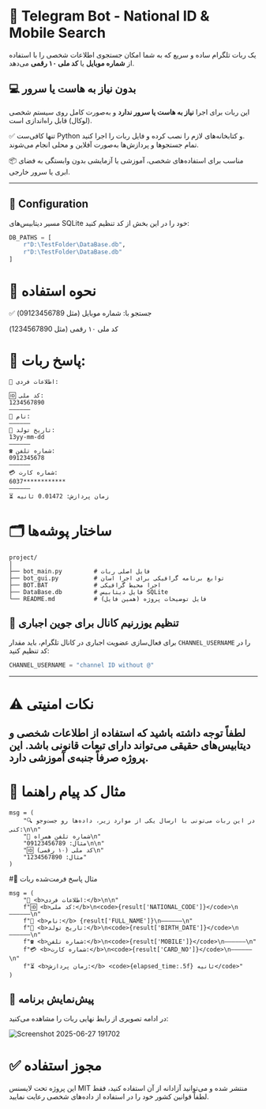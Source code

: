 # 🤖 Telegram Bot - National ID & Mobile Search

یک ربات تلگرام ساده و سریع که به شما امکان جستجوی اطلاعات شخصی را با استفاده از **شماره موبایل** یا **کد ملی ۱۰ رقمی** می‌دهد.

## 💻 بدون نیاز به هاست یا سرور

این ربات برای اجرا **نیاز به هاست یا سرور ندارد** و به‌صورت کامل روی سیستم شخصی (لوکال) قابل راه‌اندازی است.

✅ تنها کافی‌ست Python و کتابخانه‌های لازم را نصب کرده و فایل ربات را اجرا کنید.  
تمام جستجوها و پردازش‌ها به‌صورت آفلاین و محلی انجام می‌شوند.

📦 مناسب برای استفاده‌های شخصی، آموزشی یا آزمایشی بدون وابستگی به فضای ابری یا سرور خارجی.

---

## 🔧 Configuration

مسیر دیتابیس‌های SQLite خود را در این بخش از کد تنظیم کنید:

```python
DB_PATHS = [
    r"D:\TestFolder\DataBase.db",
    r"D:\TestFolder\DataBase.db"
]
```


# 📲 نحوه استفاده

✅ جستجو با:
شماره موبایل (مثل 09123456789)

کد ملی ۱۰ رقمی (مثل 1234567890)

# 🧾 پاسخ ربات:
```
🪪 اطلاعات فردی:

🆔 کد ملی:
1234567890
——————
👤 نام: 
——————
📅 تاریخ تولد:
13yy-mm-dd
——————
☎️ شماره تلفن:
0912345678
——————
💳 شماره کارت:
6037************
——————
⏳ زمان پردازش: 0.01472 ثانیه

```


# 🗂️ ساختار پوشه‌ها
```
project/
│
├── bot_main.py         # فایل اصلی ربات
├── bot_gui.py          # توابع برنامه گرافیکی برای اجرا اسان
├── BOT.BAT             # اجرا محیط گرافیکی
├── DataBase.db         # فایل دیتابیس SQLite
└── README.md           # فایل توضیحات پروژه (همین فایل)
```
## 📎 تنظیم یوزرنیم کانال برای جوین اجباری

برای فعال‌سازی عضویت اجباری در کانال تلگرام، باید مقدار `CHANNEL_USERNAME` را در کد تنظیم کنید:

```python
CHANNEL_USERNAME = "channel ID without @"
```
---
# ⚠️ نکات امنیتی
لطفاً توجه داشته باشید که استفاده از اطلاعات شخصی و دیتابیس‌های حقیقی می‌تواند دارای تبعات قانونی باشد. این پروژه صرفاً جنبه‌ی آموزشی دارد.
---

# 📌 مثال کد پیام راهنما
```
msg = (
    "🔍 در این ربات می‌تونی با ارسال یکی از موارد زیر، داده‌ها رو جست‌وجو کنی:\n\n"
    "📱 شماره تلفن همراه\n"
    "مثال: 09123456789\n\n"
    "🆔 کد ملی (۱۰ رقمی)\n"
    "مثال: 1234567890"
)
```

#📌 مثال پاسخ فرمت‌شده ربات
```
msg = (
    "🪪 <b>اطلاعات فردی:</b>\n\n"
    f"🆔 <b>کد ملی:</b>\n<code>{result['NATIONAL_CODE']}</code>\n——————\n"
    f"👤 <b>نام:</b> {result['FULL_NAME']}\n——————\n"
    f"📅 <b>تاریخ تولد:</b>\n<code>{result['BIRTH_DATE']}</code>\n——————\n"
    f"☎️ <b>شماره تلفن:</b>\n<code>{result['MOBILE']}</code>\n——————\n"
    f"💳 <b>شماره کارت:</b>\n<code>{result['CARD_NO']}</code>\n——————\n"
    f"⏳ <b>زمان پردازش:</b> <code>{elapsed_time:.5f} ثانیه</code>"
)
```


## 📸 پیش‌نمایش برنامه

در ادامه تصویری از رابط نهایی ربات را مشاهده می‌کنید:

![Screenshot 2025-06-27 191702](https://github.com/user-attachments/assets/23d71fd3-a772-46af-82b5-92cf9f1377ba)


# ✅ مجوز استفاده

این پروژه تحت لایسنس MIT منتشر شده و می‌توانید آزادانه از آن استفاده کنید، فقط لطفاً قوانین کشور خود را در استفاده از داده‌های شخصی رعایت نمایید.



